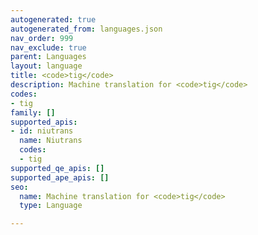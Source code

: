 ```yaml
---
autogenerated: true
autogenerated_from: languages.json
nav_order: 999
nav_exclude: true
parent: Languages
layout: language
title: <code>tig</code>
description: Machine translation for <code>tig</code>
codes:
- tig
family: []
supported_apis:
- id: niutrans
  name: Niutrans
  codes:
  - tig
supported_qe_apis: []
supported_ape_apis: []
seo:
  name: Machine translation for <code>tig</code>
  type: Language

---
```


